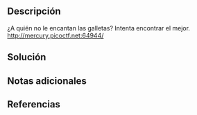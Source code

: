 
## Descripción
¿A quién no le encantan las galletas? Intenta encontrar el mejor. http://mercury.picoctf.net:64944/

## Solución

## Notas adicionales

## Referencias